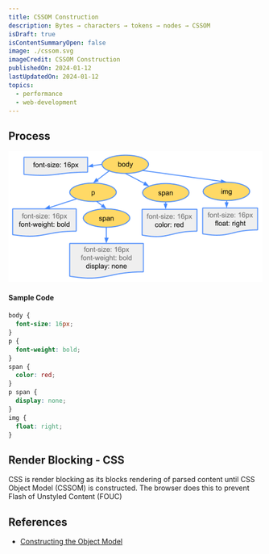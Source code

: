 ```yaml
---
title: CSSOM Construction
description: Bytes → characters → tokens → nodes → CSSOM
isDraft: true
isContentSummaryOpen: false
image: ./cssom.svg
imageCredit: CSSOM Construction
publishedOn: 2024-01-12
lastUpdatedOn: 2024-01-12
topics:
  - performance
  - web-development
---
```


## Process

![CSSOM Constructed Tree](./cssom-tree.png)

#### Sample Code

```css
body {
  font-size: 16px;
}
p {
  font-weight: bold;
}
span {
  color: red;
}
p span {
  display: none;
}
img {
  float: right;
}
```

## Render Blocking - CSS

CSS is render blocking as its blocks rendering of parsed content until CSS Object Model (CSSOM) is constructed.
The browser does this to prevent Flash of Unstyled Content (FOUC)

## References

- [Constructing the Object Model](https://web.dev/articles/critical-rendering-path/constructing-the-object-model)
